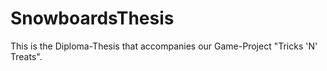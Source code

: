 # SnowboardsThesis

This is the Diploma-Thesis that accompanies our Game-Project "Tricks 'N' Treats". 
